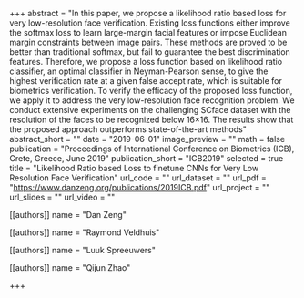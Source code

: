 +++
abstract = "In this paper, we propose a likelihood ratio based loss for very low-resolution face verification. Existing loss functions either improve the softmax loss to learn large-margin facial features or impose Euclidean margin constraints between image pairs. These methods are proved to be better than traditional softmax, but fail to guarantee the best discrimination features. Therefore, we propose a loss function based on likelihood ratio classifier, an optimal classifier in Neyman-Pearson sense, to give the highest verification rate at a given false accept rate, which is suitable for biometrics verification. To verify the efficacy of the proposed loss function, we apply it to address the very low-resolution face recognition problem. We conduct extensive experiments on the challenging SCface dataset with the resolution of the faces to be recognized below 16×16. The results show that the proposed approach outperforms state-of-the-art methods"
abstract_short = ""
date = "2019-06-01"
image_preview = ""
math = false
publication = "Proceedings of International Conference on Biometrics (ICB), Crete, Greece, June 2019"
publication_short = "ICB2019"
selected = true
title = "Likelihood Ratio based Loss to finetune CNNs for Very Low Resolution Face Verification"
url_code = ""
url_dataset = ""
url_pdf = "https://www.danzeng.org/publications/2019ICB.pdf"
url_project = ""
url_slides = ""
url_video = ""

[[authors]]
	name = "Dan Zeng"

[[authors]]
	name = "Raymond Veldhuis"

[[authors]]
	name = "Luuk Spreeuwers"

[[authors]]
	name = "Qijun Zhao"
	
+++